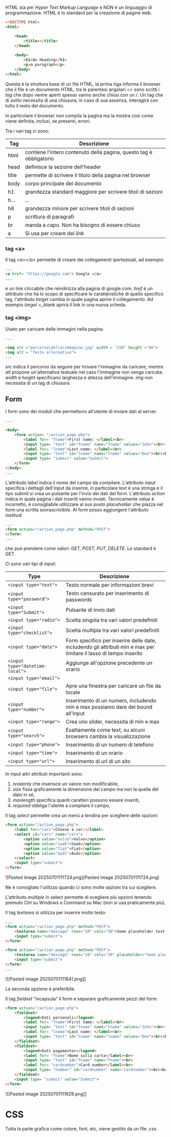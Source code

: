 HTML sta per *Hyper Text Markup Language* e NON è un linguaggio di programmazione.
HTML è lo standard per la creazione di pagine web.

```html
<!DOCTYPE html>
<html>

	<head>
		<title></title>
	</head>
	
	<body>
		<h1>An Heading</h1>
		<p>a paragraph</p>
	</body>
</html>
```

Questa è la struttura base di un file HTML, la prima riga informa il browser che il file è un documento HTML. tra le parentesi angolari *<>* sono scritti i *tag* che dopo venire aperti spesso vanno anche chiusi con un */*. Un tag che di solito necessita di una chiusura, in caso di sua assenza, interagirà con tutto il resto del documento. 

In particolare il browser non compila la pagina ma la mostra così come viene definita, inclusi, se presenti, errori.

Tra i vari tag ci sono:

| Tag   | Descrizione                                                         |
| ----- | ------------------------------------------------------------------- |
| html  | contiene l'intero contenuto della pagina, questo tag è obbligatorio |
| head  | definisce la sezione dell'header                                    |
| title | permette di scrivere il titolo della pagina nel browser             |
| body  | corpo principale del documento                                      |
| h1    | grandezza standard maggiore per scrivere titoli di sezioni          |
| h...  | ...                                                                 |
| h6    | grandezza minore per scrivere titoli di sezioni                     |
| p     | scrittura di paragrafi                                              |
| br    | manda a capo. Non ha bisogno di essere chiuso                       |
| a     | Si usa per creare dei *link*                                        |

### tag \<a>
Il tag *\<a>\</a>* permette di creare dei collegamenti ipertestuali, ad esempio:
```html
...
<a href= "https://google.com"> Google </a>
...
```
è un link cliccabile che reindirizza alla pagina di google.com.
*href* è un *attributo* che ha lo scopo di specificare le caratteristiche di quello specifico tag.
l'attributo *target* cambia in quale pagina aprire il collegamento. Ad esempio *target =_blank* aprirà il link in una nuova scheda.


### tag \<img>

Usato per caricare delle immagini nella pagina:
```html
...

<img src ="percorso\della\immagine.jpg" width = "250" height ="40">
<img alt = "Testo alternativo">
...
```

*src* indica il percorso da seguire per trovare l'immagine da caricare, mentre *alt* propone un'alternativa testuale nel caso l'immagine non venga caricata.
*width* e *height* specificano larghezza e altezza dell'immagine.
*img* non necessita di un tag di chiusura.

## Form
I form sono dei moduli che permettono all'utente di inviare dati al server.
```html
...

<body>
	<form action= "/action_page.php">
		<label for= "fname">First name: </label><br>
		<input type= "text" id="fname" name="fname" values="John"><br>
		<label for= "lname">Last name: </label><br>
		<input type= "text" id="lname" name="lname" values="Doe"><br><br>
		<input type= "submit" value="Submit">
	</form>
</body>
...
```

L'attributo *label* indica il nome del campo da compilare.
L'attributo *input* specifica i dettagli dell'input da inserire, in particolare *text* è una stringa e il tipo *submit* si crea un pulsante per l'invio dei dati del form.
L'attributo *action* indica in quale pagina i dati inseriti vanno inviati.
Tecnicamente *value* è incorretto, è consigliabile utilizzare al suo posto *placeholder* che piazza nel form una scritta sovrascrivibile.
Al form posso aggiungere l'attributo *method*:
```html
...
<form action="/action_page.php" method="POST">
</form>
...
```
che può prendere come valori: *GET, POST, PUT, DELETE*. Lo standard è GET.


Ci sono vari tipi di *input*:

| Type                            | Descrizione                                                                                                        |
| ------------------------------- | ------------------------------------------------------------------------------------------------------------------ |
| `<input type="text">`           | Testo normale per informazioni brevi                                                                               |
| `<input type="password">`       | Testo censurato per inserimento di passwords                                                                       |
| `<input type="Submit">`         | Pulsante di invio dati                                                                                             |
| `<input type="radio">`          | Scelta singola tra vari valori predefiniti                                                                         |
| `<input type="checklist">`      | Scelta multipla tra vari valori predefiniti                                                                        |
| `<input type="date">`           | Form specifico per inserire delle date, includendo gli attributi min e max per limitare il lasso di tempo inserito |
| `<input type="datetime-local">` | Aggiunge all'opzione precedente un orario                                                                          |
| `<input type="email">`          |                                                                                                                    |
| `<input type="file">`           | Apre una finestra per caricare un file da locale                                                                   |
| `<input type="number">`         | Inserimento di un numero, includendo min e max possiamo dare dei bound all'input                                   |
| `<input type="range">`          | Crea uno slider, necessita di min e max                                                                            |
| `<input type="search">`         | Esattamente come text, su alcuni browsers cambia la visualizzazione                                                |
| `<input type="phone">`          | Inserimento di un numero di telefono                                                                               |
| `<input type="time">`           | Inserimento di un orario                                                                                           |
| `<input type="url">`            | Inserimento di url di un sito                                                                                      |

In input altri attributi importanti sono:
1. *readonly* che inserisce un valore non modificabile,
2. *size* fissa graficamente la dimensione del campo ma non la quella del dato in sé,
3. *maxlength* specifica quanti caratteri possono essere inseriti,
4. *required* obbliga l'utente a compilare il campo,

Il tag *select* permette crea un menù a tendina per scegliere delle opzioni:
```html
<form action="/action_page.php">
	<label for="cars">Choose a car:</label>
	<select id="cars" name="cars">
		<option value="volvo">Volvo</option>
		<option value="saab">Saab</option>
		<option value="fiat">Fiat</option>
		<option value="audi">Audi</option>
	</select>
	<input type="submit">
</form>
```

![Pasted image 20250701111724.png](Pasted image 20250701111724.png)

Ne è consigliato l'utilizzo quando ci sono molte opzioni tra cui scegliere.

L'attributo *multiple* in select permette di scegliere più opzioni tenendo premuto Ctrl su Windows o Command su Mac (non si usa praticamente più).

Il tag *textarea* si utilizza per inserire molto testo:
```html
...
<form action="/action_page.php" method="POST">
	<textarea name="message" rows="10" cols="30">Some placeholder text. </textarea><br><br>
	<input type="submit">
</form>

<form action="/action_page.php" method="POST">
	<textarea name="message" rows="10" cols="30" placeholder="Some placeholder text"></textarea><br><br>
	<input type="submit">
</form>
...
```


![[Pasted image 20250701111841.png]]

La seconda opzione è preferibile.

Il tag *fieldset* "incapsula" il form e separare graficamente pezzi del form:

```html
<form action="/action_page.php">
	<fieldset>
		<legend>Dati personali</legend>
		<label for= "fname">First name: </label><br>
		<input type= "text" id="fname" name="fname" values="John"><br>
		<label for= "lname">Last name: </label><br>
		<input type= "text" id="lname" name="lname" values="Doe"><br><br>
	</fieldset>
	<fieldset>
		<legend>Dati pagamento></legend>
		<label for= "fname">Nome sulla carta</label><br>
		<input type= "text" id="fname" name="fname"><br>
		<label for= "cardnumber">Card number</label><br>
		<input type= "number" id="cardnumber" name="cardnumber"><br><br>
	</fieldset>
	<input type= "submit" value="Submit">
</form>
```

![[Pasted image 20250701111929.png]]

# CSS
Tutta la parte grafica come colore, font, etc, viene gestito da un file *.css*.

